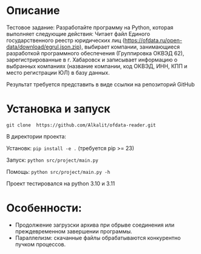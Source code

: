 # Описание
Тестовое задание: Разработайте программу на Python, которая выполняет следующие действия:
Читает файл Единого государственного реестр юридических лиц (https://ofdata.ru/open-data/download/egrul.json.zip), выбирает компании, занимающиеся разработкой программного обеспечения (Группировка ОКВЭД 62), зарегистрированные в г. Хабаровск и записывает информацию о выбранных компаниях (название компании, код ОКВЭД, ИНН, КПП и место регистрации ЮЛ) в базу данных.

Результат требуется представить в виде ссылки на репозиторий GitHub

# Установка и запуск
`git clone  https://github.com/Alkalit/ofdata-reader.git`

В директории проекта:

Установк: `pip install -e .` (требуется pip >= 23)

Запуск: `python src/project/main.py`

Помощь: `python src/project/main.py -h`

Проект тестировался на python 3.10 и 3.11

# Особенности:
- Продолжение загрузски архива при обрыве соединения или преждевременном завершении программы.
- Параллелизм: скачанные файлы обрабатываются конкурентно пучком процессов.
